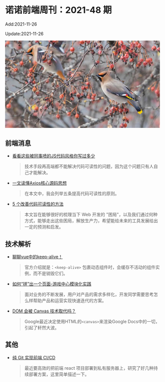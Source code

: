 <!--
 * @Description: weekly-48
 * @Author: zoeblow
 * @Email: wangfuyuan@nnuo.com
 * @Date: 2021-09-26 10:39:57
 * @LastEditors: wangfuyuan
 * @LastEditTime: 2021-11-26 14:48:37
 * @FilePath: \nuofe-weekly1\2021\weekly-48.md
 -->

# 诺诺前端周刊：2021-48 期

Add:2021-11-26

Update:2021-11-26

![202148](../images/2021/202148.jpg)

## 前端消息

- [看看这些被同事喷的JS代码风格你写过多少](https://juejin.cn/post/6844903714164047879)

  > 技术手段再高端都不能解决代码可读性的问题，因为这个问题只有人自己才能解决。

- [一文读懂Axios核心源码思想](https://mp.weixin.qq.com/s/xuXVl2REp8DJ_48P8jzOAg)

  > 在本文中，我会列举五条提高代码可读性的原则。

- [5 个改善代码可读性的方法](https://mp.weixin.qq.com/s/1C68JjlKcaKsedh6F3letw)

  > 本文旨在能够很好的梳理当下 Web 开发的 "困局"，以及我们通过何种方式，能够走出这些困局，解放生产力，希望能给未来的工具发展给出一定的预测和启发。

## 技术解析

- [聊聊vue中的keep-alive！](https://mp.weixin.qq.com/s/PXaK6E9TAceoTa5I-PR_hQ)

  > 官方介绍就是：`<keep-alive>` 包裹动态组件时，会缓存不活动的组件实例，而不是销毁它们。

- [如何“拼”出一个页面-游戏中心模块化实践](https://mp.weixin.qq.com/s/xjsjUqVKr5I7rHj81gVklQ)

  > 面对业务的不断发展，用户对产品的需求多样化，开发同学需要思考怎么样帮助产品和运营实现快速迭代的方案。

- [DOM 会被 Canvas 技术取代吗？](https://blog.csdn.net/csdnnews/article/details/119047436)

  > Google最近决定使用HTML的`<canvas>`来渲染Google Docs中的一切，引起了轩然大波。

## 其他

- [纯 Git 实现前端 CI/CD](https://mp.weixin.qq.com/s/MgvTq-FwnyNnIa95ETKXig)

  > 最近要高效的把前端 react 项目部署到私有服务器上，研究了好几种持续部署方案，这里简单描述一下。